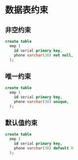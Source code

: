 # 数据表约束

## 非空约束

```sql
create table
  emp (
    id serial primary key,
    phone varchar(30) not null,
  );
```

## 唯一约束

```sql
create table
  emp (
    id serial primary key,
    phone varchar(30) unique,
  );
```

## 默认值约束

```sql
create table
  emp (
    id serial primary key,
    phone varchar(30) default 0
  );
```
